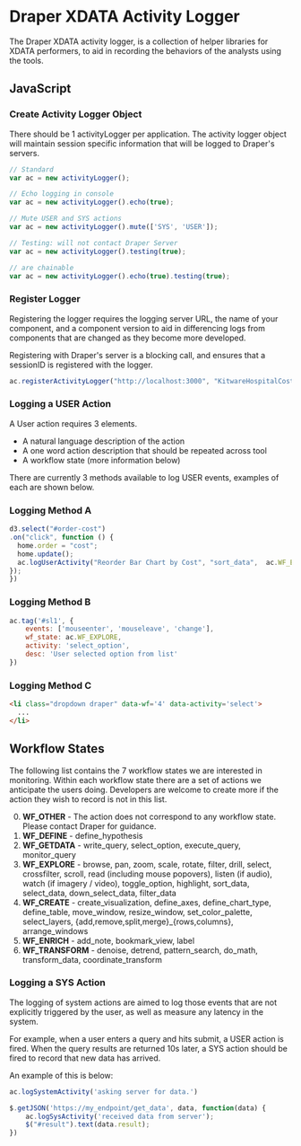 # Draper XDATA Activity Logger

The Draper XDATA activity logger, is a collection of helper libraries for XDATA performers, to aid in recording the behaviors of the analysts using the tools.

## JavaScript

### Create Activity Logger Object

There should be 1 activityLogger per application.  The activity logger object will maintain session specific information that will be logged to Draper's servers.


```javascript
// Standard
var ac = new activityLogger();

// Echo logging in console
var ac = new activityLogger().echo(true);

// Mute USER and SYS actions
var ac = new activityLogger().mute(['SYS', 'USER']);

// Testing: will not contact Draper Server
var ac = new activityLogger().testing(true);

// are chainable
var ac = new activityLogger().echo(true).testing(true);
```

### Register Logger

Registering the logger requires the logging server URL, the name of your component, and a component version to aid in differencing logs from components that are changed as they become more developed.

Registering with Draper's server is a blocking call, and ensures that a sessionID is registered with the logger.
```javascript
ac.registerActivityLogger("http://localhost:3000", "KitwareHospitalCosts", "0.1");
```

### Logging a USER Action

A User action requires 3 elements.
* A natural language description of the action
* A one word action description that should be repeated across tool
* A workflow state (more information below)

There are currently 3 methods available to log USER events, examples of each are shown below.

### Logging Method A
```javascript
d3.select("#order-cost")
.on("click", function () {
  home.order = "cost";
  home.update();
  ac.logUserActivity("Reorder Bar Chart by Cost", "sort_data",  ac.WF_EXPLORE);
});
})
```

### Logging Method B
```javascript
ac.tag('#sl1', {
	events: ['mouseenter', 'mouseleave', 'change'],
	wf_state: ac.WF_EXPLORE,
	activity: 'select_option',
	desc: 'User selected option from list'
})
```

### Logging Method C
```html
<li class="dropdown draper" data-wf='4' data-activity='select'>
  ...
</li>
```

## Workflow States
The following list contains the 7 workflow states we are interested in monitoring.  Within each workflow state there are a set of actions we anticipate the users doing.  Developers are welcome to create more if the action they wish to record is not in this list.

0. **WF_OTHER** - The action does not correspond to any workflow state. Please contact Draper for guidance.
1. **WF_DEFINE** - define_hypothesis
2. **WF_GETDATA** - write_query, select_option, execute_query, monitor_query
3. **WF_EXPLORE** - browse, pan, zoom, scale, rotate, filter, drill, select, crossfilter, scroll, read (including mouse popovers), listen (if audio), watch (if imagery / video), toggle_option, highlight, sort_data, select_data, down_select_data, filter_data
4. **WF_CREATE** - create_visualization, define_axes, define_chart_type, define_table, move_window, resize_window, set_color_palette, select_layers, {add,remove,split,merge}_{rows,columns}, arrange_windows
5. **WF_ENRICH** - add_note, bookmark_view, label
6. **WF_TRANSFORM** - denoise, detrend, pattern_search, do_math, transform_data, coordinate_transform


### Logging a SYS Action
The logging of system actions are aimed to log those events that are not explicitly triggered by the user, as well as measure any latency in the system.  

For example, when a user enters a query and hits submit, a USER action is fired. When the query results are returned 10s later, a SYS action should be fired to record that new data has arrived.  

An example of this is below:
```javascript
ac.logSystemActivity('asking server for data.')

$.getJSON('https://my_endpoint/get_data', data, function(data) {
	ac.logSysActivity('received data from server');
	$("#result").text(data.result);
})
```
